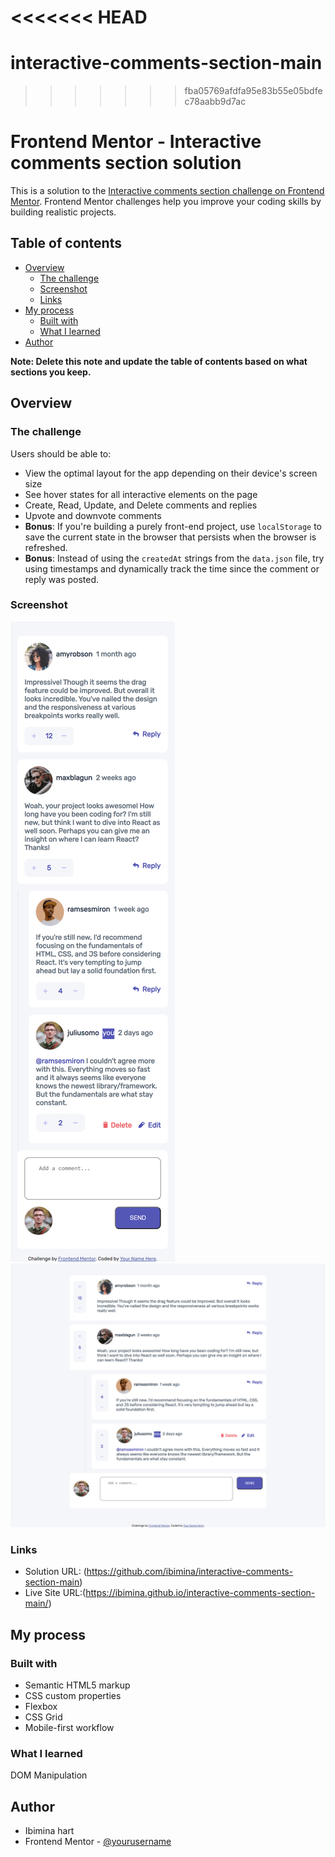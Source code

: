 <<<<<<< HEAD
=======
# interactive-comments-section-main
>>>>>>> fba05769afdfa95e83b55e05bdfec78aabb9d7ac
# Frontend Mentor - Interactive comments section solution

This is a solution to the [Interactive comments section challenge on Frontend Mentor](https://www.frontendmentor.io/challenges/interactive-comments-section-iG1RugEG9). Frontend Mentor challenges help you improve your coding skills by building realistic projects. 

## Table of contents

- [Overview](#overview)
  - [The challenge](#the-challenge)
  - [Screenshot](#screenshot)
  - [Links](#links)
- [My process](#my-process)
  - [Built with](#built-with)
  - [What I learned](#what-i-learned)
- [Author](#author)


**Note: Delete this note and update the table of contents based on what sections you keep.**

## Overview

### The challenge

Users should be able to:

- View the optimal layout for the app depending on their device's screen size
- See hover states for all interactive elements on the page
- Create, Read, Update, and Delete comments and replies
- Upvote and downvote comments
- **Bonus**: If you're building a purely front-end project, use `localStorage` to save the current state in the browser that persists when the browser is refreshed.
- **Bonus**: Instead of using the `createdAt` strings from the `data.json` file, try using timestamps and dynamically track the time since the comment or reply was posted.

### Screenshot

![mobile](index.html(iPhone6_7_8).png)
![desktop](index.html(NestHubMax)(1).png)

### Links

- Solution URL: (https://github.com/ibimina/interactive-comments-section-main)
- Live Site URL:(https://ibimina.github.io/interactive-comments-section-main/)

## My process

### Built with

- Semantic HTML5 markup
- CSS custom properties
- Flexbox
- CSS Grid
- Mobile-first workflow


### What I learned
DOM Manipulation


## Author

- Ibimina hart
- Frontend Mentor - [@yourusername](https://www.frontendmentor.io/profile/yourusername)

